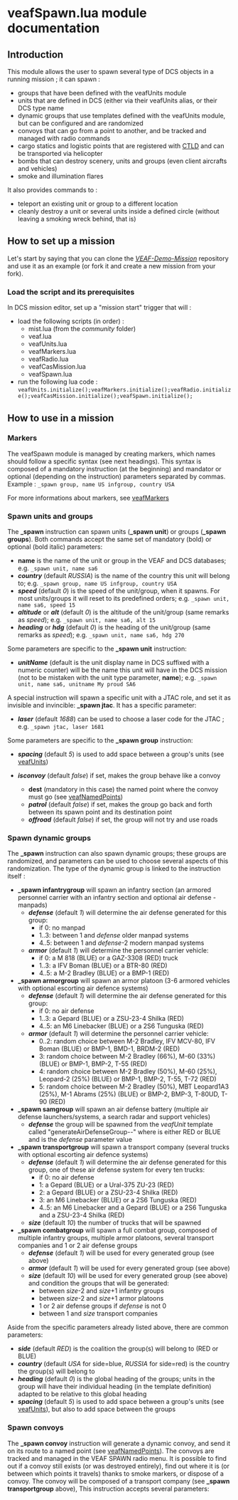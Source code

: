 # veafSpawn.lua module documentation

## Introduction

This module allows the user to spawn several type of DCS objects in a running mission ; it can spawn :

* groups that have been defined with the veafUnits module
* units that are defined in DCS (either via their veafUnits alias, or their DCS type name
* dynamic groups that use templates defined with the veafUnits module, but can be configured and are randomized
* convoys that can go from a point to another, and be tracked and managed with radio commands
* cargo statics and logistic points that are registered with [CTLD](https://github.com/ciribob/DCS-CTLD) and can be transported via helicopter
* bombs that can destroy scenery, units and groups (even client aircrafts and vehicles)
* smoke and illumination flares

It also provides commands to :

* teleport an existing unit or group to a different location
* cleanly destroy a unit or several units inside a defined circle (without leaving a smoking wreck behind, that is)

## How to set up a mission

Let's start by saying that you can clone the *[VEAF-Demo-Mission](https://github.com/VEAF/VEAF-Demo-Mission)* repository and use it as an example (or fork it and create a new mission from your fork).

### Load the script and its prerequisites

In DCS mission editor, set up a "mission start" trigger that will :

* load the following scripts (in order) :
  * mist.lua (from the *community* folder)
  * veaf.lua
  * veafUnits.lua
  * veafMarkers.lua
  * veafRadio.lua
  * veafCasMission.lua
  * veafSpawn.lua
* run the following lua code : `veafUnits.initialize();veafMarkers.initialize();veafRadio.initialize();veafCasMission.initialize();veafSpawn.initialize();`

## How to use in a mission

### Markers

The veafSpawn module is managed by creating markers, which names should follow a specific syntax (see next headings).
This syntax is composed of a mandatory instruction (at the beginning) and mandator or optional (depending on the instruction) parameters separated by commas.
Example : ``_spawn group, name US infgroup, country USA``

For more informations about markers, see [veafMarkers](veafMarkers.md)

### Spawn units and groups

The **_spawn** instruction can spawn units (**_spawn unit**) or groups (**_spawn groups**).
Both commands accept the same set of mandatory (bold) or optional (bold italic) parameters:

* **name** is the name of the unit or group in the VEAF and DCS databases; e.g. ``_spawn unit, name sa6``
* ***country*** (default *RUSSIA*) is the name of the country this unit will belong to; e.g. ``_spawn group, name US infgroup, country USA``
* ***speed*** (default *0*) is the speed of the unit/group, when it spawns. For most units/groups it will reset to its predefined orders; e.g. ``_spawn unit, name sa6, speed 15``
* ***altitude*** or ***alt*** (default *0*) is the altitude of the unit/group (same remarks as _speed_); e.g. ``_spawn unit, name sa6, alt 15``
* ***heading*** or ***hdg*** (default *0*) is the heading of the unit/group (same remarks as _speed_); e.g. ``_spawn unit, name sa6, hdg 270``

Some parameters are specific to the **_spawn unit** instruction:

* ***unitName*** (default is the unit display name in DCS suffixed with a numeric counter) will be the name this unit will have in the DCS mission (not to be mistaken with the unit type parameter, **name**); e.g. ``_spawn unit, name sa6, unitname My proud SA6``

A special instruction will spawn a specific unit with a JTAC role, and set it as invisible and invincible: **_spawn jtac**.
It has a specific parameter:

* ***laser*** (default *1688*) can be used to choose a laser code for the JTAC ; e.g. ``_spawn jtac, laser 1681``

Some parameters are specific to the **_spawn group** instruction:

* ***spacing*** (default *5*) is used to add space between a group's units (see [veafUnits](veafUnits.md)) 
* ***isconvoy*** (default *false*) if set, makes the group behave like a convoy

  * **dest** (mandatory in this case) the named point where the convoy must go (see [veafNamedPoints](veafNamedPoints.md))
  * ***patrol*** (default *false*) if set, makes the group go back and forth between its spawn point and its destination point
  * ***offroad*** (default *false*) if set, the group will not try and use roads

### Spawn dynamic groups

The **_spawn** instruction can also spawn dynamic groups; these groups are randomized, and parameters can be used to choose several aspects of this randomization.
The type of the dynamic group is linked to the instruction itself :

* **_spawn infantrygroup** will spawn an infantry section (an armored personnel carrier with an infantry section and optional air defense - manpads)
  * ***defense*** (default *1*) will determine the air defense generated for this group:
    * if 0: no manpad
    * 1..3: between 1 and *defense* older manpad systems
    * 4..5: between 1 and *defense*-2 modern manpad systems
  * ***armor*** (default *1*) will determine the personnel carrier vehicle:
    * if 0: a M 818 (BLUE) or a GAZ-3308 (RED) truck
    * 1..3: a IFV Boman (BLUE) or a BTR-80 (RED)
    * 4..5: a M-2 Bradley (BLUE) or a BMP-1 (RED)
* **_spawn armorgroup** will spawn an armor platoon (3-6 armored vehicles with optional escorting air defence systems)
  * ***defense*** (default *1*) will determine the air defense generated for this group:
    * if 0: no air defense
    * 1..3: a Gepard (BLUE) or a ZSU-23-4 Shilka (RED)
    * 4..5: an M6 Linebacker (BLUE) or a 2S6 Tunguska (RED)
  * ***armor*** (default *1*) will determine the personnel carrier vehicle:
    * 0..2: random choice between M-2 Bradley, IFV MCV-80, IFV Boman (BLUE) or BMP-1, BMD-1, BRDM-2 (RED)
    * 3: random choice between M-2 Bradley (66%), M-60 (33%) (BLUE) or BMP-1, BMP-2, T-55 (RED)
    * 4: random choice between M-2 Bradley (50%), M-60 (25%), Leopard-2 (25%) (BLUE) or BMP-1, BMP-2, T-55, T-72 (RED)
    * 5: random choice between M-2 Bradley (50%), MBT Leopard1A3 (25%), M-1 Abrams (25%) (BLUE) or BMP-2, BMP-3, T-80UD, T-90 (RED)
* **_spawn samgroup** will spawn an air defense battery (multiple air defense launchers/systems, a search radar and support vehicles)
  * ***defense*** the group will be spawned from the *veafUnit* template called "generateAirDefenseGroup-<side>-<defense>" where <side> is either RED or BLUE and <defense> is the *defense* parameter value
* **_spawn transportgroup** will spawn a transport company (several trucks with optional escorting air defence systems)
  * ***defense*** (default *1*) will determine the air defense generated for this group, one of these air defense system for every ten trucks:
    * if 0: no air defense
    * 1: a Gepard (BLUE) or a Ural-375 ZU-23 (RED)
    * 2: a Gepard (BLUE) or a ZSU-23-4 Shilka (RED)
    * 3: an M6 Linebacker (BLUE) or a 2S6 Tunguska (RED)
    * 4..5: an M6 Linebacker and a Gepard (BLUE) or a 2S6 Tunguska and a ZSU-23-4 Shilka (RED)
  * ***size*** (default *10*) the number of trucks that will be spawned
* **_spawn combatgroup** will spawn a full combat group, composed of multiple infantry groups, multiple armor platoons, several transport companies and 1 or 2 air defense groups
  * ***defense*** (default *1*) will be used for every generated group (see above)
  * ***armor*** (default *1*) will be used for every generated group (see above)
  * ***size*** (default *10*) will be used for every generated group (see above) and condition the groups that will be generated:
    * between *size*-2 and *size*+1 infantry groups
    * between *size*-2 and *size*+1 armor platoons
    * 1 or 2 air defense groups if *defense* is not 0
    * between 1 and *size* transport companies

Aside from the specific parameters already listed above, there are common parameters:

* ***side*** (default *RED*) is the coalition the group(s) will belong to (RED or BLUE)
* ***country*** (default *USA* for side=blue, *RUSSIA* for side=red) is the country the group(s) will belong to
* ***heading*** (default *0*) is the global heading of the groups; units in the group will have their individual heading (in the template definition) adapted to be relative to this global heading
* ***spacing*** (default *5*) is used to add space between a group's units (see [veafUnits](veafUnits.md)), but also to add space between the groups

### Spawn convoys

The **_spawn convoy** instruction will generate a dynamic convoy, and send it on its route to a named point (see [veafNamedPoints](veafNamedPoints.md)).
The convoys are tracked and managed in the VEAF SPAWN radio menu. 
It is possible to find out if a convoy still exists (or was destroyed entirely), find out where it is (or between which points it travels) thanks to smoke markers, or dispose of a convoy.
The convoy will be composed of a transport company (see **_spawn transportgroup** above), 
This instruction accepts several parameters:

